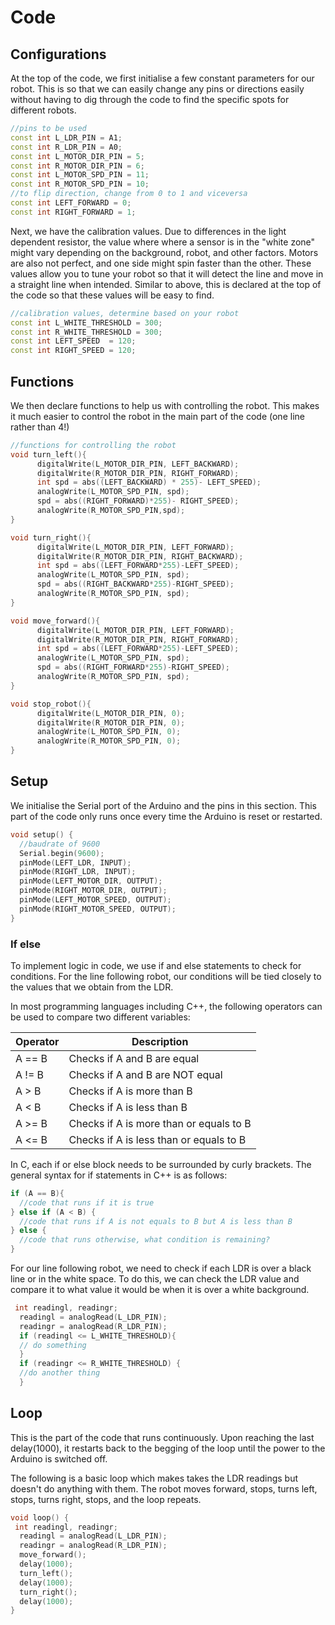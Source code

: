 # Code 
## Configurations
At the top of the code, we first initialise a few constant parameters for our robot. This is so that we can easily change any pins or directions easily without having to dig through the code to find the specific spots for different robots.

```cpp 
//pins to be used 
const int L_LDR_PIN = A1;
const int R_LDR_PIN = A0;
const int L_MOTOR_DIR_PIN = 5;
const int R_MOTOR_DIR_PIN = 6;
const int L_MOTOR_SPD_PIN = 11;
const int R_MOTOR_SPD_PIN = 10;
//to flip direction, change from 0 to 1 and viceversa
const int LEFT_FORWARD = 0;
const int RIGHT_FORWARD = 1; 
```

Next, we have the calibration values. Due to differences in the light dependent resistor, the value where where a sensor is in the "white zone" might vary depending on the background, robot, and other factors. Motors are also not perfect, and one side might spin faster than the other. These values allow you to tune your robot so that it will detect the line and move in a straight line when intended.
Similar to above, this is declared at the top of the code so that these values will be easy to find.
```cpp
//calibration values, determine based on your robot
const int L_WHITE_THRESHOLD = 300;
const int R_WHITE_THRESHOLD = 300;
const int LEFT_SPEED  = 120;
const int RIGHT_SPEED = 120;
```

## Functions

We then declare functions to help us with controlling the robot. This makes it much easier to control the robot in the main part of the code (one line rather than 4!)
```cpp
//functions for controlling the robot
void turn_left(){
      digitalWrite(L_MOTOR_DIR_PIN, LEFT_BACKWARD);
      digitalWrite(R_MOTOR_DIR_PIN, RIGHT_FORWARD);
      int spd = abs((LEFT_BACKWARD) * 255)- LEFT_SPEED);
      analogWrite(L_MOTOR_SPD_PIN, spd);
      spd = abs((RIGHT_FORWARD)*255)- RIGHT_SPEED);
      analogWrite(R_MOTOR_SPD_PIN,spd);
}

void turn_right(){
      digitalWrite(L_MOTOR_DIR_PIN, LEFT_FORWARD);
      digitalWrite(R_MOTOR_DIR_PIN, RIGHT_BACKWARD);
      int spd = abs((LEFT_FORWARD*255)-LEFT_SPEED);
      analogWrite(L_MOTOR_SPD_PIN, spd);
      spd = abs((RIGHT_BACKWARD*255)-RIGHT_SPEED);
      analogWrite(R_MOTOR_SPD_PIN, spd);
}

void move_forward(){
      digitalWrite(L_MOTOR_DIR_PIN, LEFT_FORWARD);
      digitalWrite(R_MOTOR_DIR_PIN, RIGHT_FORWARD);
      int spd = abs((LEFT_FORWARD*255)-LEFT_SPEED);
      analogWrite(L_MOTOR_SPD_PIN, spd);
      spd = abs((RIGHT_FORWARD*255)-RIGHT_SPEED);
      analogWrite(R_MOTOR_SPD_PIN, spd);
}

void stop_robot(){
      digitalWrite(L_MOTOR_DIR_PIN, 0);
      digitalWrite(R_MOTOR_DIR_PIN, 0);
      analogWrite(L_MOTOR_SPD_PIN, 0);
      analogWrite(R_MOTOR_SPD_PIN, 0);
}
```

## Setup

We initialise the Serial port of the Arduino and the pins in this section. This part of the code only runs once every time the Arduino is reset or restarted.

```cpp
void setup() {
  //baudrate of 9600
  Serial.begin(9600);
  pinMode(LEFT_LDR, INPUT);
  pinMode(RIGHT_LDR, INPUT); 
  pinMode(LEFT_MOTOR_DIR, OUTPUT);
  pinMode(RIGHT_MOTOR_DIR, OUTPUT);
  pinMode(LEFT_MOTOR_SPEED, OUTPUT);
  pinMode(RIGHT_MOTOR_SPEED, OUTPUT);
}
```

### If else

To implement logic in code, we use if and else statements to check for conditions. For the line following robot, our conditions will be tied closely to the values that we obtain from the LDR. 

In most programming languages including C++, the following operators can be used to compare two different variables:

| Operator | Description |  
| ----------- | ----------- |  
| A == B | Checks if A and B are equal |  
| A != B | Checks if A and B are NOT equal |  
| A >  B | Checks if A is more than B |  
| A <  B | Checks if A is less than B |  
| A >= B | Checks if A is more than or equals to B |  
| A <= B | Checks if A is less than or equals to B |    

In C, each if or else block needs to be surrounded by curly brackets. 
The general syntax for if statements in C++ is as follows:

```cpp
if (A == B){
  //code that runs if it is true
} else if (A < B) {
  //code that runs if A is not equals to B but A is less than B
} else {
  //code that runs otherwise, what condition is remaining?
}
```


For our line following robot, we need to check if each LDR is over a black line or in the white space. To do this, we can check the LDR value and compare it to what value it would be when it is over a white background.

```cpp
 int readingl, readingr;
  readingl = analogRead(L_LDR_PIN);
  readingr = analogRead(R_LDR_PIN);
  if (readingl <= L_WHITE_THRESHOLD){
  // do something
  }
  if (readingr <= R_WHITE_THRESHOLD) {
  //do another thing
  }
```

## Loop

This is the part of the code that runs continuously. Upon reaching the last delay(1000), it restarts back to the begging of the loop until the power to the Arduino is switched off.

The following is a basic loop which makes takes the LDR readings but doesn't do anything with them. The robot moves forward, stops, turns left, stops, turns right, stops, and the loop repeats.

```cpp
void loop() {
 int readingl, readingr;
  readingl = analogRead(L_LDR_PIN);
  readingr = analogRead(R_LDR_PIN);
  move_forward();
  delay(1000);
  turn_left();
  delay(1000);
  turn_right();
  delay(1000);
}
```




